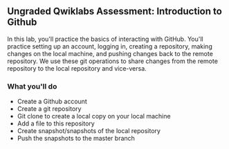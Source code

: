 ## Ungraded Qwiklabs Assessment: Introduction to Github

In this lab, you'll practice the basics of interacting with GitHub. You'll practice setting up an account, logging in, creating a repository, making changes on the local machine, and pushing changes back to the remote repository. We use these git operations to share changes from the remote repository to the local repository and vice-versa.

### What you'll do

* Create a Github account
* Create a git repository
* Git clone to create a local copy on your local machine
* Add a file to this repository
* Create snapshot/snapshots of the local repository
* Push the snapshots to the master branch